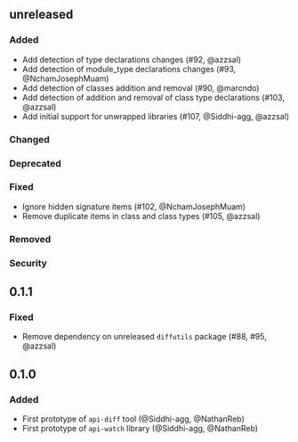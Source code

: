 ## unreleased

### Added

- Add detection of type declarations changes (#92, @azzsal)
- Add detection of module_type declarations changes (#93, @NchamJosephMuam)
- Add detection of classes addition and removal (#90, @marcndo)
- Add detection of addition and removal of class type declarations (#103, @azzsal)
- Add initial support for unwrapped libraries (#107, @Siddhi-agg, @azzsal)

### Changed

### Deprecated

### Fixed

- Ignore hidden signature items (#102, @NchamJosephMuam)
- Remove duplicate items in class and class types (#105, @azzsal)

### Removed

### Security

## 0.1.1

### Fixed

- Remove dependency on unreleased `diffutils` package
  (#88, #95, @azzsal)

## 0.1.0

### Added

- First prototype of `api-diff` tool (@Siddhi-agg, @NathanReb)
- First prototype of `api-watch` library (@Siddhi-agg, @NathanReb)
